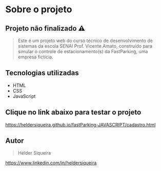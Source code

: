 # Sobre o projeto

## Projeto não finalizado ⚠️

>Este é um projeto web do curso técnico de desenvolvimento de sistemas da escola SENAI Prof. Vicente Amato, construído para simular o controle de estacionamento(s) da FastParking, uma empresa fictícia.

## Tecnologias utilizadas

- HTML
- CSS
- JavaScript

## Clique no link abaixo para testar o projeto

https://heldersiqueira.github.io/fastParking-JAVASCRIPT/cadastro.html

## Autor

>Hélder Siqueira

https://www.linkedin.com/in/heldersiqueira

